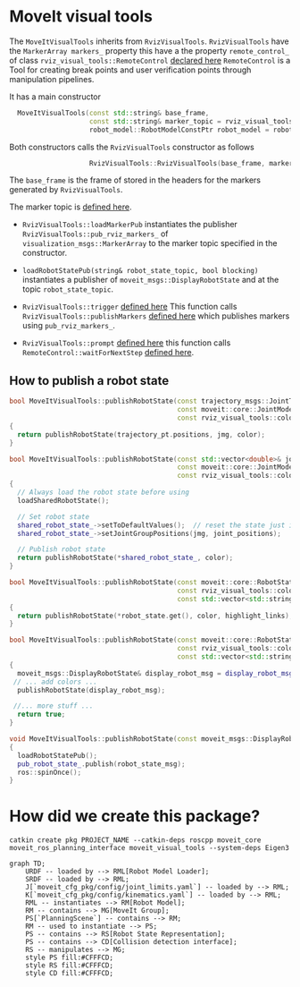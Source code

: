 # MoveIt visual tools

The `MoveItVisualTools` inherits from `RvizVisualTools`.
`RvizVisualTools` have the `MarkerArray markers_` property
this have a the property `remote_control_` of class `rviz_visual_tools::RemoteControl` [declared here](https://github.com/PickNikRobotics/rviz_visual_tools/blob/240b6ecf0f05ff5c08d4382b18db8c47b091663d/include/rviz_visual_tools/remote_control.h#L54) 
`RemoteControl` is a Tool for creating break points and user verification points through manipulation pipelines.

It has a main constructor

```C++
  MoveItVisualTools(const std::string& base_frame,
                    const std::string& marker_topic = rviz_visual_tools::RVIZ_MARKER_TOPIC,
                    robot_model::RobotModelConstPtr robot_model = robot_model::RobotModelConstPtr());
```
Both constructors calls the `RvizVisualTools` constructor as follows
```C++
                    RvizVisualTools::RvizVisualTools(base_frame, marker_topic)
```
The `base_frame` is the frame of stored in the headers for the markers generated by `RvizVisualTools`.

The marker topic is [defined here](https://github.com/PickNikRobotics/rviz_visual_tools/blob/1a1a4d153acdb465606d4c058cb91dcffdd1eb28/include/rviz_visual_tools/rviz_visual_tools.h#L86).

- `RvizVisualTools::loadMarkerPub` instantiates the publisher `RvizVisualTools::pub_rviz_markers_` of `visualization_msgs::MarkerArray` to the marker topic specified in the constructor. 
- `loadRobotStatePub(string& robot_state_topic, bool blocking)` instantiates a publisher of `moveit_msgs::DisplayRobotState` and at the topic `robot_state_topic`.

- `RvizVisualTools::trigger` [defined here](https://github.com/PickNikRobotics/rviz_visual_tools/blob/1a1a4d153acdb465606d4c058cb91dcffdd1eb28/src/rviz_visual_tools.cpp#L862) This function calls `RvizVisualTools::publishMarkers` [defined here](https://github.com/PickNikRobotics/rviz_visual_tools/blob/1a1a4d153acdb465606d4c058cb91dcffdd1eb28/src/rviz_visual_tools.cpp#L880) which publishes markers using `pub_rviz_markers_`.

- `RvizVisualTools::prompt` [defined here](https://github.com/PickNikRobotics/rviz_visual_tools/blob/1a1a4d153acdb465606d4c058cb91dcffdd1eb28/src/rviz_visual_tools.cpp#L2771) this function calls `RemoteControl::waitForNextStep` [defined here](https://github.com/PickNikRobotics/rviz_visual_tools/blob/240b6ecf0f05ff5c08d4382b18db8c47b091663d/src/remote_control.cpp#L138).     


## How to publish a robot state
```C++
bool MoveItVisualTools::publishRobotState(const trajectory_msgs::JointTrajectoryPoint& trajectory_pt,
                                          const moveit::core::JointModelGroup* jmg,
                                          const rviz_visual_tools::colors& color=rviz_visual_tools::DEFAULT)
{
  return publishRobotState(trajectory_pt.positions, jmg, color);
}

bool MoveItVisualTools::publishRobotState(const std::vector<double>& joint_positions,
                                          const moveit::core::JointModelGroup* jmg,
                                          const rviz_visual_tools::colors& color= = rviz_visual_tools::DEFAULT)
{
  // Always load the robot state before using
  loadSharedRobotState();

  // Set robot state
  shared_robot_state_->setToDefaultValues();  // reset the state just in case
  shared_robot_state_->setJointGroupPositions(jmg, joint_positions);

  // Publish robot state
  return publishRobotState(*shared_robot_state_, color);
}

bool MoveItVisualTools::publishRobotState(const moveit::core::RobotStatePtr& robot_state,
                                          const rviz_visual_tools::colors& color = rviz_visual_tools::DEFAULT,
                                          const std::vector<std::string>& highlight_links= {})
{
  return publishRobotState(*robot_state.get(), color, highlight_links);
}

bool MoveItVisualTools::publishRobotState(const moveit::core::RobotState& robot_state,
                                          const rviz_visual_tools::colors& color = rviz_visual_tools::DEFAULT,
                                          const std::vector<std::string>& highlight_links={})
{
  moveit_msgs::DisplayRobotState& display_robot_msg = display_robot_msgs_[base_color];
 // ... add colors ...
  publishRobotState(display_robot_msg);

 //... more stuff ...
  return true;
}

void MoveItVisualTools::publishRobotState(const moveit_msgs::DisplayRobotState& robot_state_msg)
{
  loadRobotStatePub();
  pub_robot_state_.publish(robot_state_msg);
  ros::spinOnce();
}
```

# How did we create this package?

```
catkin create pkg PROJECT_NAME --catkin-deps roscpp moveit_core moveit_ros_planning_interface moveit_visual_tools --system-deps Eigen3
```

```mermaid
graph TD;
    URDF -- loaded by --> RML[Robot Model Loader];
    SRDF -- loaded by --> RML;
    J[`moveit_cfg_pkg/config/joint_limits.yaml`] -- loaded by --> RML;
    K[`moveit_cfg_pkg/config/kinematics.yaml`] -- loaded by --> RML;
    RML -- instantiates --> RM[Robot Model];
    RM -- contains --> MG[MoveIt Group];
    PS[`PlanningScene`] -- contains --> RM;
    RM -- used to instantiate --> PS;
    PS -- contains --> RS[Robot State Representation];
    PS -- contains --> CD[Collision detection interface];
    RS -- manipulates --> MG;
    style PS fill:#CFFFCD;
    style RS fill:#CFFFCD;
    style CD fill:#CFFFCD;
```
